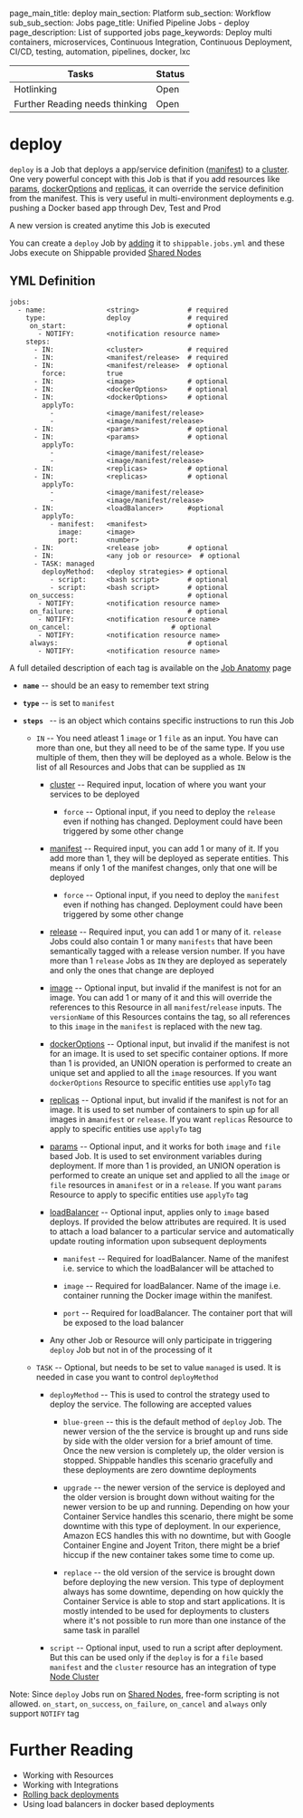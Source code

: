 page_main_title: deploy
main_section: Platform
sub_section: Workflow
sub_sub_section: Jobs
page_title: Unified Pipeline Jobs - deploy
page_description: List of supported jobs
page_keywords: Deploy multi containers, microservices, Continuous Integration, Continuous Deployment, CI/CD, testing, automation, pipelines, docker, lxc

| Tasks   |      Status    |
|----------|-------------|
| Hotlinking |  Open |
| Further Reading needs thinking|  Open |

# deploy
`deploy` is a Job that deploys a app/service definition ([manifest](jobs-manifest/)) to a [cluster](workflow/resource/cluster/). One very powerful concept with this Job is that if you add resources like [params](), [dockerOptions]() and [replicas](), it can override the service definition from the manifest. This is very useful in multi-environment deployments e.g. pushing a Docker based app through Dev, Test and Prod

A new version is created anytime this Job is executed

You can create a `deploy` Job by [adding](jobs-working-wth#adding) it to `shippable.jobs.yml` and these Jobs execute on Shippable provided [Shared Nodes]()

## YML Definition

```
jobs:
  - name: 				<string>			# required
    type: 				deploy				# required
	 on_start:								# optional
	   - NOTIFY: 		<notification resource name>
    steps:
      - IN: 			<cluster>			# required
      - IN: 			<manifest/release> 	# required
      - IN: 			<manifest/release> 	# optional
        force: 			true
      - IN: 			<image>				# optional
      - IN: 			<dockerOptions> 	# optional
      - IN: 			<dockerOptions> 	# optional
        applyTo:
          - 			<image/manifest/release>
          - 			<image/manifest/release>
      - IN: 			<params> 			# optional
      - IN: 			<params> 			# optional
        applyTo:
          - 			<image/manifest/release>
          - 			<image/manifest/release>
      - IN: 			<replicas> 			# optional
      - IN: 			<replicas> 			# optional
        applyTo:
          - 			<image/manifest/release>
          - 			<image/manifest/release>
      - IN: 			<loadBalancer>		#optional
        applyTo:
          - manifest: 	<manifest>  		
            image: 		<image>              
            port: 		<number>              
      - IN: 			<release job> 		# optional
      - IN: 			<any job or resource>  # optional
      - TASK: managed
        deployMethod:	<deploy strategies> # optional
          - script: 	<bash script>		# optional
          - script: 	<bash script>		# optional
	 on_success:							# optional
	   - NOTIFY: 		<notification resource name>
	 on_failure:							# optional
	   - NOTIFY: 		<notification resource name>
	 on_cancel:							# optional
	   - NOTIFY: 		<notification resource name>
	 always:								# optional
	   - NOTIFY:		<notification resource name>
```
A full detailed description of each tag is available on the [Job Anatomy](jobs-working-with#jobanatomy) page

* **`name`** -- should be an easy to remember text string

* **`type`** -- is set to `manifest`

* **`steps `** -- is an object which contains specific instructions to run this Job
	* `IN` -- You need atleast 1 `image` or 1 `file` as an input. You have can more than one, but they all need to be of the same type. If you use multiple of them, then they will be deployed as a whole. Below is the list of all Resources and Jobs that can be supplied as `IN`
		* [cluster]() -- Required input, location of where you want your services to be deployed
			* `force` -- Optional input, if you need to deploy the `release` even if nothing has changed. Deployment could have been triggered by some other change		
		* [manifest]() -- Required input, you can add 1 or many of it. If you add more than 1, they will be deployed as seperate entities. This means if only 1 of the manifest changes, only that one will be deployed
			* `force` -- Optional input, if you need to deploy the `manifest` even if nothing has changed. Deployment could have been triggered by some other change

		* [release]() -- Required input, you can add 1 or many of it. `release` Jobs could also contain 1 or many `manifests` that have been semantically tagged with a release version number. If you have more than 1 `release` Jobs as `IN` they are deployed as seperately and only the ones that change are deployed

		* [image]() -- Optional input, but invalid if the manifest is not for an image. You can add 1 or many of it and this will override the references to this Resource in all `manifest`/`release` inputs. The `versionName` of this Resources contains the tag, so all references to this `image` in the `manifest` is replaced with the new tag.

		* [dockerOptions]() -- Optional input, but invalid if the manifest is not for an image. It is used to set specific container options. If more than 1 is provided, an UNION operation is performed to create an unique set and applied to all the `image` resources. If you want `dockerOptions` Resource to specific entities use `applyTo` tag

		* [replicas]() -- Optional input, but invalid if the manifest is not for an image. It is used to set number of containers to spin up for all images in a`manifest` or `release`. If you want `replicas` Resource to apply to specific entities use `applyTo` tag

		* [params]() -- Optional input, and it works for both `image` and `file` based Job. It is used to set environment variables during deployment. If more than 1 is provided, an UNION operation is performed to create an unique set and applied to all the `image` or `file` resources in a`manifest` or in a `release`. If you want `params` Resource to apply to specific entities use `applyTo` tag

		* [loadBalancer]() -- Optional input,  applies only to `image` based deploys. If provided the below attributes are required. It is used to attach a load balancer to a particular service and automatically update routing information upon subsequent deployments
			* `manifest` -- Required for loadBalancer. Name of the manifest i.e. service to which the loadBalancer will be attached to

			* `image` -- Required for loadBalancer. Name of the image i.e. container running the Docker image within the manifest.
			* `port` -- Required for loadBalancer. The container port that will be exposed to the load balancer

		* Any other Job or Resource will only participate in triggering `deploy` Job but not in of the processing of it

	* `TASK` -- Optional, but needs to be set to value `managed` is used. It is needed in case you want to control `deployMethod`
		* `deployMethod` -- This is used to control the strategy used to deploy the service. The following are accepted values
			* `blue-green` -- this is the default method of `deploy` Job. The newer version of the the service is brought up and runs side by side with the older version for a brief amount of time. Once the new version is completely up, the older version is stopped. Shippable handles this scenario gracefully and these deployments are zero downtime deployments

			* `upgrade` -- the newer version of the service is deployed and the older version is brought down without waiting for the newer version to be up and running. Depending on how your Container Service handles this scenario, there might be some downtime with this type of deployment. In our experience, Amazon ECS handles this with no downtime, but with Google Container Engine and Joyent Triton, there might be a brief hiccup if the new container takes some time to come up.

			* `replace` -- the old version of the service is brought down before deploying the new version. This type of deployment always has some downtime, depending on how quickly the Container Service is able to stop and start applications. It is mostly intended to be used for deployments to clusters where it's not possible to run more than one instance of the same task in parallel

		* `script` -- Optional input, used to run a script after deployment. But this can be used only if the `deploy` is for a `file` based `manifest` and the `cluster` resource has an integration of type [Node Cluster](int-node-cluster/)

Note: Since `deploy` Jobs run on [Shared Nodes](), free-form scripting is not allowed. `on_start`, `on_success`, `on_failure`, `on_cancel` and `always` only support `NOTIFY` tag

# Further Reading
* Working with Resources
* Working with Integrations
* [Rolling back deployments](/deploy/rollback)
* Using load balancers in docker based deployments
